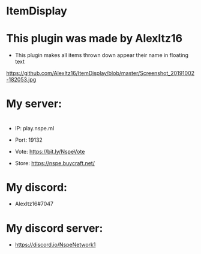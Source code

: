 # ItemDisplay

# This plugin was made by AlexItz16

- This plugin makes all items thrown down appear their name in floating text


https://github.com/AlexItz16/ItemDisplay/blob/master/Screenshot_20191002-182053.jpg

# My server:

#
- IP: play.nspe.ml
- Port: 19132

- Vote: https://bit.ly/NspeVote
- Store: https://nspe.buycraft.net/


# My discord:
- AlexItz16#7047


# My discord server:
- https://discord.io/NspeNetwork1
